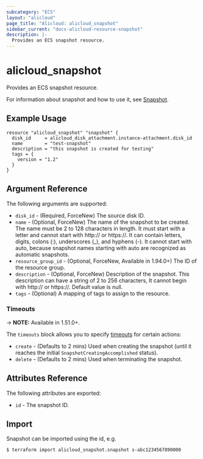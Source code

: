 ```yaml
---
subcategory: "ECS"
layout: "alicloud"
page_title: "Alicloud: alicloud_snapshot"
sidebar_current: "docs-alicloud-resource-snapshot"
description: |-
  Provides an ECS snapshot resource.
---
```


# alicloud\_snapshot

Provides an ECS snapshot resource.

For information about snapshot and how to use it, see [Snapshot](https://www.alibabacloud.com/help/doc-detail/25460.html).

## Example Usage

```
resource "alicloud_snapshot" "snapshot" {
  disk_id     = alicloud_disk_attachment.instance-attachment.disk_id
  name        = "test-snapshot"
  description = "this snapshot is created for testing"
  tags = {
    version = "1.2"
  }
}
```

## Argument Reference

The following arguments are supported:

* `disk_id` - (Required, ForceNew) The source disk ID.
* `name` - (Optional, ForceNew) The name of the snapshot to be created. The name must be 2 to 128 characters in length. It must start with a letter and cannot start with http:// or https://. It can contain letters, digits, colons (:), underscores (_), and hyphens (-).
It cannot start with auto, because snapshot names starting with auto are recognized as automatic snapshots.
* `resource_group_id` - (Optional, ForceNew, Available in 1.94.0+) The ID of the resource group.
* `description` - (Optional, ForceNew) Description of the snapshot. This description can have a string of 2 to 256 characters, It cannot begin with http:// or https://. Default value is null.
* `tags` - (Optional) A mapping of tags to assign to the resource.

### Timeouts

-> **NOTE:** Available in 1.51.0+.

The `timeouts` block allows you to specify [timeouts](https://www.terraform.io/docs/configuration-0-11/resources.html#timeouts) for certain actions:

* `create` - (Defaults to 2 mins) Used when creating the snapshot (until it reaches the initial `SnapshotCreatingAccomplished` status). 
* `delete` - (Defaults to 2 mins) Used when terminating the snapshot. 

## Attributes Reference

The following attributes are exported:

* `id` - The snapshot ID.

## Import

Snapshot can be imported using the id, e.g.

```
$ terraform import alicloud_snapshot.snapshot s-abc1234567890000
```
